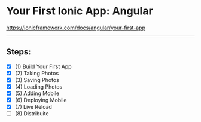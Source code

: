 # Your First Ionic App: Angular

https://ionicframework.com/docs/angular/your-first-app

---
## Steps:
- [x] (1) Build Your First App
- [x] (2) Taking Photos
- [x] (3) Saving Photos
- [x] (4) Loading Photos
- [x] (5) Adding Mobile
- [x] (6) Deploying Mobile
- [x] (7) Live Reload
- [ ] (8) Distribuite
